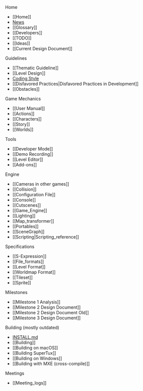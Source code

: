 Home

* [[Home]]
* [News](https://www.supertux.org/news/)
* [[Glossary]]
* [[Developers]]
* [[TODO]]
* [[Ideas]]
* [[Current Design Document]]

Guidelines

* [[Thematic Guideline]]
* [[Level Design]]
* [Coding Style](https://github.com/SuperTux/supertux/blob/master/CODINGSTYLE.md)
* [[Disfavored Practices|Disfavored Practices in Development]]
* [[Obstacles]]

Game Mechanics

* [[User Manual]]
* [[Actions]]
* [[Characters]]
* [[Story]]
* [[Worlds]]

Tools

* [[Developer Mode]]
* [[Demo Recording]]
* [[Level Editor]]
* [[Add-ons]]

Engine

* [[Cameras in other games]]
* [[Collision]]
* [[Configuration File]]
* [[Console]]
* [[Cutscenes]]
* [[Game_Engine]]
* [[Lighting]]
* [[Map_transformer]]
* [[Portables]]
* [[SceneGraph]]
* [[Scripting|Scripting_reference]]

Specifications

* [[S-Expression]]
* [[File_formats]]
* [[Level Format]]
* [[Worldmap Format]]
* [[Tileset]]
* [[Sprite]]

Milestones

* [[Milestone 1 Analysis]]
* [[Milestone 2 Design Document]]
* [[Milestone 2 Design Document Old]]
* [[Milestone 3 Design Document]]

Building (mostly outdated)

* [INSTALL.md](https://github.com/SuperTux/supertux/blob/master/INSTALL.md)
* [[Building]]
* [[Building on macOS]]
* [[Building SuperTux]]
* [[Building on Windows]]
* [[Building with MXE (cross-compile)]]

Meetings

* [[Meeting_logs]]
